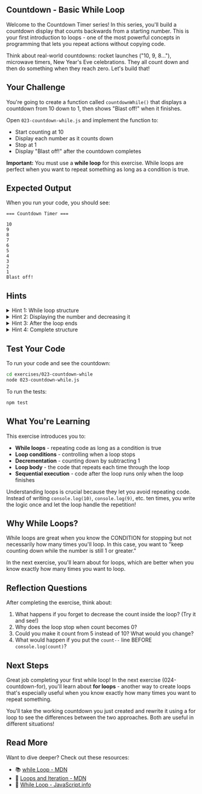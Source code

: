 ## Countdown - Basic While Loop

Welcome to the Countdown Timer series! In this series, you'll build a countdown display that counts backwards from a starting number. This is your first introduction to loops - one of the most powerful concepts in programming that lets you repeat actions without copying code.

Think about real-world countdowns: rocket launches ("10, 9, 8..."), microwave timers, New Year's Eve celebrations. They all count down and then do something when they reach zero. Let's build that!

## Your Challenge

You're going to create a function called `countdownWhile()` that displays a countdown from 10 down to 1, then shows "Blast off!" when it finishes.

Open `023-countdown-while.js` and implement the function to:
- Start counting at 10
- Display each number as it counts down
- Stop at 1
- Display "Blast off!" after the countdown completes

**Important:** You must use a **while loop** for this exercise. While loops are perfect when you want to repeat something as long as a condition is true.

## Expected Output

When you run your code, you should see:
```
=== Countdown Timer ===

10
9
8
7
6
5
4
3
2
1
Blast off!
```

## Hints

<details>
<summary>Hint 1: While loop structure</summary>

A while loop has this basic structure:

```javascript
while (condition) {
  // code that repeats
}
```

The loop keeps running as long as the condition is true. Once the condition becomes false, the loop stops and the code continues after the loop.

For a countdown, you want to keep looping while your count is greater than or equal to 1:

```javascript
let count = 10;
while (count >= 1) {
  // do something with count
}
```

</details>

<details>
<summary>Hint 2: Displaying the number and decreasing it</summary>

Inside the loop, you need to do two things:

1. Display the current count using `console.log(count)`
2. Decrease the count by 1

```javascript
while (count >= 1) {
  console.log(count);
  count--;  // This decreases count by 1
}
```

The `count--` is shorthand for `count = count - 1`. It subtracts 1 from the variable.

</details>

<details>
<summary>Hint 3: After the loop ends</summary>

After the while loop finishes (when count becomes 0), you need to display the blast off message:

```javascript
while (count >= 1) {
  console.log(count);
  count--;
}
console.log("Blast off!");  // This runs AFTER the loop ends
```

This line is outside the loop, so it only runs once after all the counting is done.

</details>

<details>
<summary>Hint 4: Complete structure</summary>

Here's the complete structure to guide you:

```javascript
export function countdownWhile() {
  let count = 10;  // Start at 10

  while (count >= 1) {  // Keep going while count is 1 or more
    console.log(count);  // Display the current number
    count--;  // Decrease by 1
  }

  console.log("Blast off!");  // Final message
}
```

Try implementing it yourself before looking!

</details>

## Test Your Code

To run your code and see the countdown:
```bash
cd exercises/023-countdown-while
node 023-countdown-while.js
```

To run the tests:
```bash
npm test
```

## What You're Learning

This exercise introduces you to:
- **While loops** - repeating code as long as a condition is true
- **Loop conditions** - controlling when a loop stops
- **Decrementation** - counting down by subtracting 1
- **Loop body** - the code that repeats each time through the loop
- **Sequential execution** - code after the loop runs only when the loop finishes

Understanding loops is crucial because they let you avoid repeating code. Instead of writing `console.log(10)`, `console.log(9)`, etc. ten times, you write the logic once and let the loop handle the repetition!

## Why While Loops?

While loops are great when you know the CONDITION for stopping but not necessarily how many times you'll loop. In this case, you want to "keep counting down while the number is still 1 or greater."

In the next exercise, you'll learn about for loops, which are better when you know exactly how many times you want to loop.

## Reflection Questions

After completing the exercise, think about:
1. What happens if you forget to decrease the count inside the loop? (Try it and see!)
2. Why does the loop stop when count becomes 0?
3. Could you make it count from 5 instead of 10? What would you change?
4. What would happen if you put the `count--` line BEFORE `console.log(count)`?

## Next Steps

Great job completing your first while loop! In the next exercise (024-countdown-for), you'll learn about **for loops** - another way to create loops that's especially useful when you know exactly how many times you want to repeat something.

You'll take the working countdown you just created and rewrite it using a for loop to see the differences between the two approaches. Both are useful in different situations!

## Read More

Want to dive deeper? Check out these resources:

- 📚 [while Loop - MDN](https://developer.mozilla.org/en-US/docs/Web/JavaScript/Reference/Statements/while)
- 📖 [Loops and Iteration - MDN](https://developer.mozilla.org/en-US/docs/Web/JavaScript/Guide/Loops_and_iteration)
- 🎯 [While Loop - JavaScript.info](https://javascript.info/while-for#the-while-loop)

